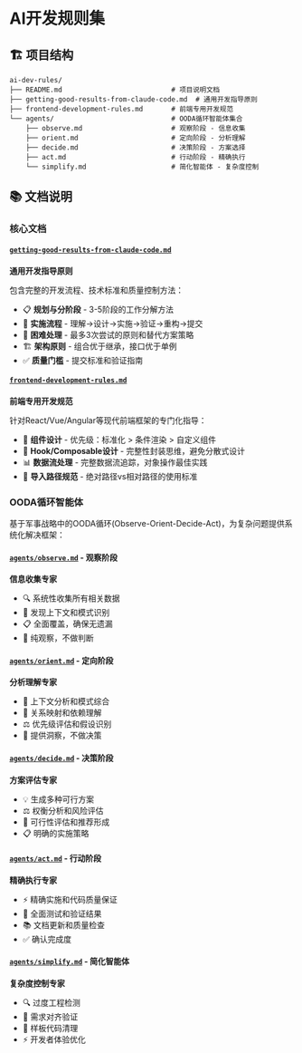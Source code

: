 # AI开发规则集


## 🏗️ 项目结构

```
ai-dev-rules/
├── README.md                           # 项目说明文档
├── getting-good-results-from-claude-code.md  # 通用开发指导原则
├── frontend-development-rules.md       # 前端专用开发规范
└── agents/                             # OODA循环智能体集合
    ├── observe.md                      # 观察阶段 - 信息收集
    ├── orient.md                       # 定向阶段 - 分析理解  
    ├── decide.md                       # 决策阶段 - 方案选择
    ├── act.md                          # 行动阶段 - 精确执行
    └── simplify.md                     # 简化智能体 - 复杂度控制
```


## 📚 文档说明

### 核心文档

#### [`getting-good-results-from-claude-code.md`](./getting-good-results-from-claude-code.md)
**通用开发指导原则**

包含完整的开发流程、技术标准和质量控制方法：
- 📋 **规划与分阶段** - 3-5阶段的工作分解方法
- 🔄 **实施流程** - 理解→设计→实施→验证→重构→提交
- 🚫 **困难处理** - 最多3次尝试的原则和替代方案策略
- 🏗️ **架构原则** - 组合优于继承，接口优于单例
- ✅ **质量门槛** - 提交标准和验证指南

#### [`frontend-development-rules.md`](./frontend-development-rules.md) 
**前端专用开发规范**

针对React/Vue/Angular等现代前端框架的专门化指导：
- 🧩 **组件设计** - 优先级：标准化 > 条件渲染 > 自定义组件
- 🎣 **Hook/Composable设计** - 完整性封装思维，避免分散式设计
- 📊 **数据流处理** - 完整数据流追踪，对象操作最佳实践
- 📁 **导入路径规范** - 绝对路径vs相对路径的使用标准

### OODA循环智能体

基于军事战略中的OODA循环(Observe-Orient-Decide-Act)，为复杂问题提供系统化解决框架：

#### [`agents/observe.md`](./agents/observe.md) - 观察阶段
**信息收集专家**
- 🔍 系统性收集所有相关数据
- 📝 发现上下文和模式识别
- 📋 全面覆盖，确保无遗漏
- 🎯 纯观察，不做判断

#### [`agents/orient.md`](./agents/orient.md) - 定向阶段  
**分析理解专家**
- 🧠 上下文分析和模式综合
- 🔗 关系映射和依赖理解
- ⚖️ 优先级评估和假设识别
- 🎯 提供洞察，不做决策

#### [`agents/decide.md`](./agents/decide.md) - 决策阶段
**方案评估专家**
- 💡 生成多种可行方案
- ⚖️ 权衡分析和风险评估
- 🎯 可行性评估和推荐形成
- 📋 明确的实施策略

#### [`agents/act.md`](./agents/act.md) - 行动阶段
**精确执行专家**
- ⚡ 精确实施和代码质量保证
- 🧪 全面测试和验证结果
- 📚 文档更新和质量检查
- ✅ 确认完成度

#### [`agents/simplify.md`](./agents/simplify.md) - 简化智能体
**复杂度控制专家**
- 🔍 过度工程检测
- 🎯 需求对齐验证
- 🧹 样板代码清理
- ⚡ 开发者体验优化
